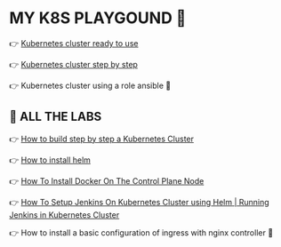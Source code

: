 # MY K8S PLAYGOUND :construction:



:point_right: [Kubernetes cluster ready to use](ReadyToUse/README.md)

:point_right: [Kubernetes cluster step by step](StepByStep/README.md)

:point_right: Kubernetes cluster using a role ansible :construction:



## :microscope: ALL THE LABS

:point_right:  [How to build step by step a Kubernetes Cluster](Labs/How_to_build_a_Kubernetes_Cluster.md)

:point_right: [How to install helm](Labs/How_To_install_helm.md)

:point_right: [How To Install Docker On The Control Plane Node](Labs/How_To_Install_Docker_On_The_Control_Plane_Node.md)

:point_right: [How To Setup Jenkins On Kubernetes Cluster using Helm | Running Jenkins in Kubernetes Cluster](Labs/How_To_Install_A_Basic_Configuration_Off_Ingress_With_nginx_controller.md)

:point_right: How to install a basic configuration of ingress with nginx controller :construction:

